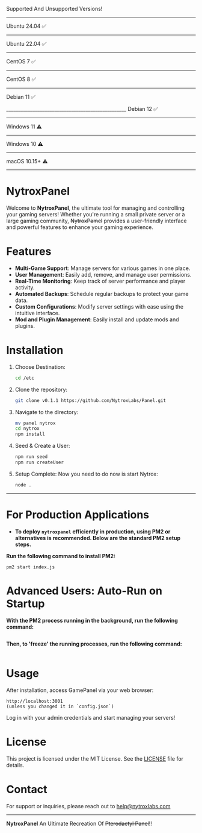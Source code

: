 Supported And Unsupported Versions!

__________________________________________________
Ubuntu 24.04 ✅

__________________________________________________
Ubuntu 22.04 ✅	

__________________________________________________
CentOS 7     ✅

__________________________________________________
CentOS 8	    ✅

__________________________________________________
Debian 11	 ✅	

__________________________________________________ Debian 12	 ✅	

__________________________________________________
Windows 11	 ⚠️

__________________________________________________

Windows 10	 ⚠️	

__________________________________________________

macOS 10.15+ ⚠️	

__________________________________________________


# NytroxPanel

Welcome to **NytroxPanel**, the ultimate tool for managing and controlling your gaming servers! Whether you're running a small private server or a large gaming community, ~~NytroxPamel~~ provides a user-friendly interface and powerful features to enhance your gaming experience.

# Features

- **Multi-Game Support**: Manage servers for various games in one place.
- **User Management**: Easily add, remove, and manage user permissions.
- **Real-Time Monitoring**: Keep track of server performance and player activity.
- **Automated Backups**: Schedule regular backups to protect your game data.
- **Custom Configurations**: Modify server settings with ease using the intuitive interface.
- **Mod and Plugin Management**: Easily install and update mods and plugins.

# Installation

1. Choose Destination:
   ```bash
   cd /etc
   ```
2. Clone the repository:
   ```bash
   git clone v0.1.1 https://github.com/NytroxLabs/Panel.git
   ```
2. Navigate to the directory:
   ```bash
   mv panel nytrox
   cd nytrox
   npm install
   ```
3. Seed & Create a User:
   ```bash
   npm run seed
   npm run createUser
   ```
4. Setup Complete:
   Now you need to do now is start Nytrox:
   ```bash
   node .
   ```
__________________________________________________
# For Production Applications
- **To deploy `nytroxpanel` efficiently in production, using PM2 or alternatives is recommended. Below are the standard PM2 setup steps.**

**Run the following command to install PM2:**
```npm install pm2@latest -g
pm2 start index.js
```

# Advanced Users: Auto-Run on Startup
**With the PM2 process running in the background, run the following command:**
```pm2 startup
```
**Then, to 'freeze' the running processes, run the following command:**
```pm2 save
```

# Usage

After installation, access GamePanel via your web browser:

```
http://localhost:3001
(unless you changed it in `config.json`)
```

Log in with your admin credentials and start managing your servers!


# License

This project is licensed under the MIT License. See the [LICENSE](LICENSE) file for details.

# Contact

For support or inquiries, please reach out to [help@nytroxlabs.com](mailto:zenpaizombiewww@gmail.com)

---

**NytroxPanel** An Ultimate Recreation Of ~~Pterodactyl Panel~~!!
